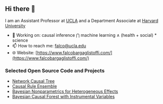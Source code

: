 ## Hi there 👋 

I am an Assistant Professor at [UCLA]([https://www.falcobargaglistoffi.com/](https://ph.ucla.edu/about/faculty-staff-directory/falco-j-bargagli-stoffi)) and a Department Associate at [Harvard University](https://hsph.harvard.edu/profile/falco-joannes-bargagli-stoffi/)

- 🔩 Working on: causal inference ⋂ machine learning  ∧  (health + social) * science
- 📫 How to reach me: falco@ucla.edu
- 🌐 Website: [https://www.falcobargaglistoffi.com/](https://www.falcobargaglistoffi.com/)

### Selected Open Source Code and Projects
- [Network Causal Tree](https://github.com/fbargaglistoffi/NetworkCausalTree)
- [Causal Rule Ensemble](https://github.com/NSAPH-Software/CRE)
- [Bayesian Nonparametrics for Heterogeneous Effects](https://github.com/dafzorzetto/HTEBayes)
- [Bayesian Causal Forest with Instrumental Variables](https://github.com/fbargaglistoffi/BCF-IV)


<!--
**fbargaglistoffi/fbargaglistoffi** is a ✨ _special_ ✨ repository because its `README.md` (this file) appears on your GitHub profile.
![](https://komarev.com/ghpvc/?username=fbargaglistoffi&color=blue)
-->
